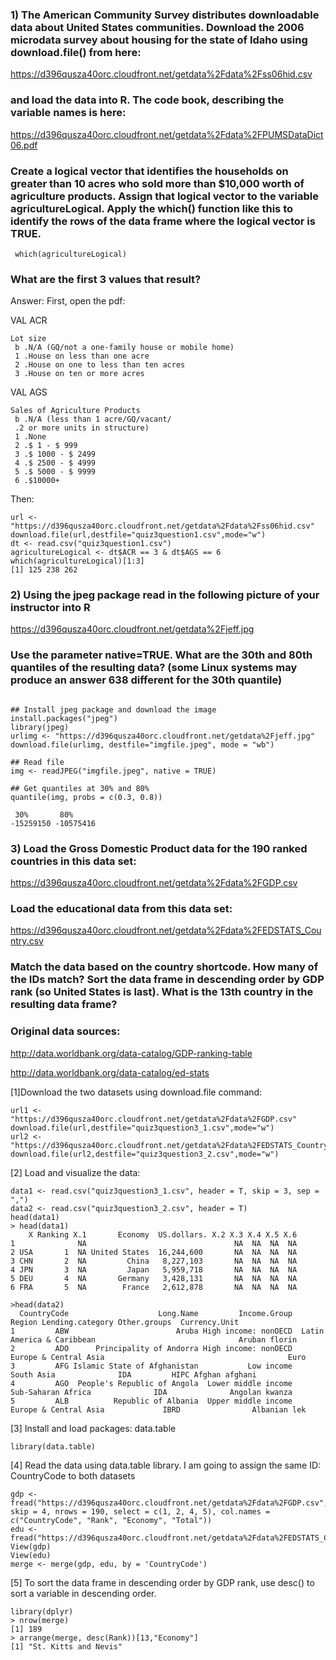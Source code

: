 ### 1) The American Community Survey distributes downloadable data about United States communities. Download the 2006 microdata survey about housing for the state of Idaho using download.file() from here:

https://d396qusza40orc.cloudfront.net/getdata%2Fdata%2Fss06hid.csv

### and load the data into R. The code book, describing the variable names is here:

https://d396qusza40orc.cloudfront.net/getdata%2Fdata%2FPUMSDataDict06.pdf

### Create a logical vector that identifies the households on greater than 10 acres who sold more than $10,000 worth of agriculture products. Assign that logical vector to the variable agricultureLogical. Apply the which() function like this to identify the rows of the data frame where the logical vector is TRUE.

```[javascript]
 which(agricultureLogical)
```
### What are the first 3 values that result?
Answer:
First, open the pdf:

VAL ACR
```[javascript]
Lot size
 b .N/A (GQ/not a one-family house or mobile home)
 1 .House on less than one acre
 2 .House on one to less than ten acres
 3 .House on ten or more acres
```
VAL AGS
```[javascript]
Sales of Agriculture Products
 b .N/A (less than 1 acre/GQ/vacant/
 .2 or more units in structure)
 1 .None
 2 .$ 1 - $ 999
 3 .$ 1000 - $ 2499
 4 .$ 2500 - $ 4999
 5 .$ 5000 - $ 9999
 6 .$10000+
 ```
 
Then: 
```[javascript]
url <- "https://d396qusza40orc.cloudfront.net/getdata%2Fdata%2Fss06hid.csv"
download.file(url,destfile="quiz3question1.csv",mode="w")
dt <- read.csv("quiz3question1.csv")
agricultureLogical <- dt$ACR == 3 & dt$AGS == 6
which(agricultureLogical)[1:3]
[1] 125 238 262
```

### 2) Using the jpeg package read in the following picture of your instructor into R

https://d396qusza40orc.cloudfront.net/getdata%2Fjeff.jpg

### Use the parameter native=TRUE. What are the 30th and 80th quantiles of the resulting data? (some Linux systems may produce an answer 638 different for the 30th quantile)

```[javascript]

## Install jpeg package and download the image
install.packages("jpeg")
library(jpeg)
urlimg <- "https://d396qusza40orc.cloudfront.net/getdata%2Fjeff.jpg"
download.file(urlimg, destfile="imgfile.jpeg", mode = "wb")

## Read file
img <- readJPEG("imgfile.jpeg", native = TRUE)

## Get quantiles at 30% and 80%
quantile(img, probs = c(0.3, 0.8)) 

 30%       80% 
-15259150 -10575416 
```
### 3) Load the Gross Domestic Product data for the 190 ranked countries in this data set:

https://d396qusza40orc.cloudfront.net/getdata%2Fdata%2FGDP.csv

### Load the educational data from this data set:

https://d396qusza40orc.cloudfront.net/getdata%2Fdata%2FEDSTATS_Country.csv

### Match the data based on the country shortcode. How many of the IDs match? Sort the data frame in descending order by GDP rank (so United States is last). What is the 13th country in the resulting data frame?

### Original data sources:

http://data.worldbank.org/data-catalog/GDP-ranking-table

http://data.worldbank.org/data-catalog/ed-stats

[1]Download the two datasets using download.file command:
```[javascript]
url1 <- "https://d396qusza40orc.cloudfront.net/getdata%2Fdata%2FGDP.csv"
download.file(url,destfile="quiz3question3_1.csv",mode="w")
url2 <- "https://d396qusza40orc.cloudfront.net/getdata%2Fdata%2FEDSTATS_Country.csv"
download.file(url2,destfile="quiz3question3_2.csv",mode="w")
```
[2] Load and visualize the data:
```[javascript]
data1 <- read.csv("quiz3question3_1.csv", header = T, skip = 3, sep = ",")
data2 <- read.csv("quiz3question3_2.csv", header = T)
head(data1)
> head(data1)
    X Ranking X.1       Economy  US.dollars. X.2 X.3 X.4 X.5 X.6
1              NA                                 NA  NA  NA  NA
2 USA       1  NA United States  16,244,600       NA  NA  NA  NA
3 CHN       2  NA         China   8,227,103       NA  NA  NA  NA
4 JPN       3  NA         Japan   5,959,718       NA  NA  NA  NA
5 DEU       4  NA       Germany   3,428,131       NA  NA  NA  NA
6 FRA       5  NA        France   2,612,878       NA  NA  NA  NA

>head(data2)
  CountryCode                    Long.Name         Income.Group                     Region Lending.category Other.groups  Currency.Unit
1         ABW                        Aruba High income: nonOECD  Latin America & Caribbean                                Aruban florin
2         ADO      Principality of Andorra High income: nonOECD      Europe & Central Asia                                         Euro
3         AFG Islamic State of Afghanistan           Low income                 South Asia              IDA         HIPC Afghan afghani
4         AGO  People's Republic of Angola  Lower middle income         Sub-Saharan Africa              IDA              Angolan kwanza
5         ALB          Republic of Albania  Upper middle income      Europe & Central Asia             IBRD                Albanian lek
```
[3] Install and load packages: data.table
```[javascript]
library(data.table)
```
[4] Read the data using data.table library. I am going to assign the same ID: CountryCode to both datasets
```[javascript]
gdp <- fread("https://d396qusza40orc.cloudfront.net/getdata%2Fdata%2FGDP.csv", skip = 4, nrows = 190, select = c(1, 2, 4, 5), col.names = c("CountryCode", "Rank", "Economy", "Total"))
edu <- fread("https://d396qusza40orc.cloudfront.net/getdata%2Fdata%2FEDSTATS_Country.csv")
View(gdp)
View(edu)
merge <- merge(gdp, edu, by = 'CountryCode')
```
[5] To sort the data frame in descending order by GDP rank, use desc() to sort a variable in descending order.
```[javascript]
library(dplyr)
> nrow(merge)
[1] 189
> arrange(merge, desc(Rank))[13,"Economy"]
[1] "St. Kitts and Nevis"
```
